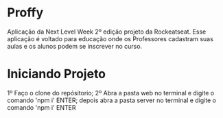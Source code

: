 # Proffy
Aplicação da Next Level Week 2º edição projeto da Rockeatseat. Esse aplicação é voltado para educação onde os Professores cadastram suas aulas e os alunos podem se inscrever no curso.

# Iniciando Projeto
1º Faço o clone do repósitorio;
2º Abra a pasta web no terminal e digite o comando 'npm i' ENTER; depois abra a pasta server no terminal e digite o comando 'npm i' ENTER